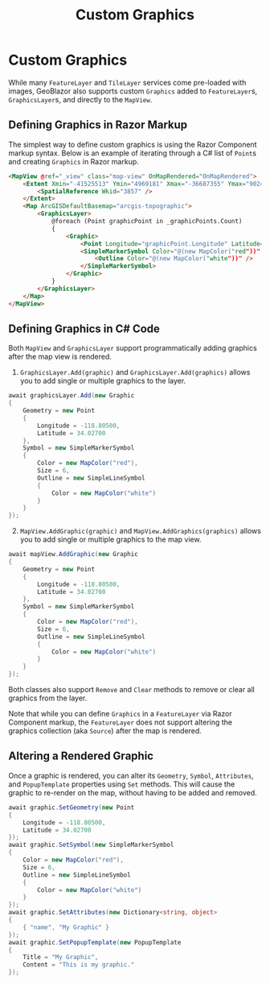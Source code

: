 ﻿---
layout: page
title: "Custom Graphics"
nav_order: 5
---

# Custom Graphics

While many `FeatureLayer` and `TileLayer` services come pre-loaded with images, GeoBlazor also supports custom
`Graphics` added to `FeatureLayer`s, `GraphicsLayer`s, and directly to the `MapView`.

## Defining Graphics in Razor Markup

The simplest way to define custom graphics is using the Razor Component markup syntax. Below is an example of 
iterating through a C# list of `Point`s and creating `Graphics` in Razor markup.

```html
<MapView @ref="_view" class="map-view" OnMapRendered="OnMapRendered">
    <Extent Xmin="-41525513" Ymin="4969181" Xmax="-36687355" Ymax="9024624">
        <SpatialReference Wkid="3857" />
    </Extent>
    <Map ArcGISDefaultBasemap="arcgis-topographic">
        <GraphicsLayer>
            @foreach (Point graphicPoint in _graphicPoints.Count)
            {
                <Graphic>
                    <Point Longitude="graphicPoint.Longitude" Latitude="graphicPoint.Latitude" />
                    <SimpleMarkerSymbol Color="@(new MapColor("red"))" Size="6">
                        <Outline Color="@(new MapColor("white"))" />
                    </SimpleMarkerSymbol>
                </Graphic>
            }
        </GraphicsLayer>
    </Map>
</MapView>
```

## Defining Graphics in C# Code

Both `MapView` and `GraphicsLayer` support programmatically adding graphics after the map view is rendered.

1. `GraphicsLayer.Add(graphic)` and `GraphicsLayer.Add(graphics)` allows you to add single or multiple graphics to the layer.
```csharp
await graphicsLayer.Add(new Graphic
{
    Geometry = new Point
    {
        Longitude = -118.80500,
        Latitude = 34.02700
    },
    Symbol = new SimpleMarkerSymbol
    {
        Color = new MapColor("red"),
        Size = 6,
        Outline = new SimpleLineSymbol
        {
            Color = new MapColor("white")
        }
    }
});
```

2. `MapView.AddGraphic(graphic)` and `MapView.AddGraphics(graphics)` allows you to add single or multiple graphics to the map view.
```csharp
await mapView.AddGraphic(new Graphic
{
    Geometry = new Point
    {
        Longitude = -118.80500,
        Latitude = 34.02700
    },
    Symbol = new SimpleMarkerSymbol
    {
        Color = new MapColor("red"),
        Size = 6,
        Outline = new SimpleLineSymbol
        {
            Color = new MapColor("white")
        }
    }
});
```

Both classes also support `Remove` and `Clear` methods to remove or clear all graphics from the layer.

Note that while you can define `Graphics` in a `FeatureLayer` via Razor Component markup, the `FeatureLayer` does not support
altering the graphics collection (aka `Source`) after the map is rendered.

## Altering a Rendered Graphic

Once a graphic is rendered, you can alter its `Geometry`, `Symbol`, `Attributes`, and `PopupTemplate` properties using `Set` methods.
This will cause the graphic to re-render on the map, without having to be added and removed.

```csharp
await graphic.SetGeometry(new Point
{
    Longitude = -118.80500,
    Latitude = 34.02700
});
await graphic.SetSymbol(new SimpleMarkerSymbol
{
    Color = new MapColor("red"),
    Size = 6,
    Outline = new SimpleLineSymbol
    {
        Color = new MapColor("white")
    }
});
await graphic.SetAttributes(new Dictionary<string, object>
{
    { "name", "My Graphic" }
});
await graphic.SetPopupTemplate(new PopupTemplate
{
    Title = "My Graphic",
    Content = "This is my graphic."
});
```